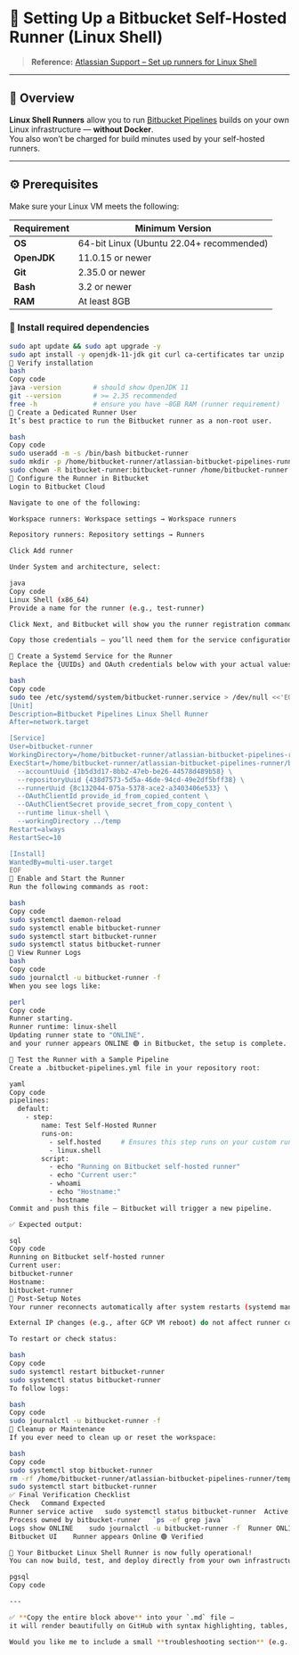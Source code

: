 # 🧰 Setting Up a Bitbucket Self-Hosted Runner (Linux Shell)

> **Reference:** [Atlassian Support – Set up runners for Linux Shell](https://support.atlassian.com/bitbucket-cloud/docs/set-up-runners-for-linux-shell/)

---

## 📘 Overview

**Linux Shell Runners** allow you to run [Bitbucket Pipelines](https://support.atlassian.com/bitbucket-cloud/docs/use-pipelines/) builds on your own Linux infrastructure — **without Docker**.  
You also won’t be charged for build minutes used by your self-hosted runners.

---

## ⚙️ Prerequisites

Make sure your Linux VM meets the following:

| Requirement | Minimum Version |
|--------------|----------------|
| **OS** | 64-bit Linux (Ubuntu 22.04+ recommended) |
| **OpenJDK** | 11.0.15 or newer |
| **Git** | 2.35.0 or newer |
| **Bash** | 3.2 or newer |
| **RAM** | At least 8GB |

### 🧩 Install required dependencies

```bash
sudo apt update && sudo apt upgrade -y
sudo apt install -y openjdk-11-jdk git curl ca-certificates tar unzip
🧪 Verify installation
bash
Copy code
java -version        # should show OpenJDK 11
git --version        # >= 2.35 recommended
free -h              # ensure you have ~8GB RAM (runner requirement)
👤 Create a Dedicated Runner User
It’s best practice to run the Bitbucket runner as a non-root user.

bash
Copy code
sudo useradd -m -s /bin/bash bitbucket-runner
sudo mkdir -p /home/bitbucket-runner/atlassian-bitbucket-pipelines-runner
sudo chown -R bitbucket-runner:bitbucket-runner /home/bitbucket-runner
🔑 Configure the Runner in Bitbucket
Login to Bitbucket Cloud

Navigate to one of the following:

Workspace runners: Workspace settings → Workspace runners

Repository runners: Repository settings → Runners

Click Add runner

Under System and architecture, select:

java
Copy code
Linux Shell (x86_64)
Provide a name for the runner (e.g., test-runner)

Click Next, and Bitbucket will show you the runner registration commands

Copy those credentials — you’ll need them for the service configuration below.

🧱 Create a Systemd Service for the Runner
Replace the {UUIDs} and OAuth credentials below with your actual values from the Bitbucket runner setup screen.

bash
Copy code
sudo tee /etc/systemd/system/bitbucket-runner.service > /dev/null <<'EOF'
[Unit]
Description=Bitbucket Pipelines Linux Shell Runner
After=network.target

[Service]
User=bitbucket-runner
WorkingDirectory=/home/bitbucket-runner/atlassian-bitbucket-pipelines-runner/bin
ExecStart=/home/bitbucket-runner/atlassian-bitbucket-pipelines-runner/bin/start.sh \
  --accountUuid {1b5d3d17-8bb2-47eb-be26-44578d489b58} \
  --repositoryUuid {438d7573-5d5a-46de-94cd-49e2df5bff38} \
  --runnerUuid {8c132044-075a-5378-ace2-a3403406e533} \
  --OAuthClientId provide_id_from_copied_content \
  --OAuthClientSecret provide_secret_from_copy_content \
  --runtime linux-shell \
  --workingDirectory ../temp
Restart=always
RestartSec=10

[Install]
WantedBy=multi-user.target
EOF
🚀 Enable and Start the Runner
Run the following commands as root:

bash
Copy code
sudo systemctl daemon-reload
sudo systemctl enable bitbucket-runner
sudo systemctl start bitbucket-runner
sudo systemctl status bitbucket-runner
🧭 View Runner Logs
bash
Copy code
sudo journalctl -u bitbucket-runner -f
When you see logs like:

perl
Copy code
Runner starting.
Runner runtime: linux-shell
Updating runner state to "ONLINE".
and your runner appears ONLINE 🟢 in Bitbucket, the setup is complete.

🧪 Test the Runner with a Sample Pipeline
Create a .bitbucket-pipelines.yml file in your repository root:

yaml
Copy code
pipelines:
  default:
    - step:
        name: Test Self-Hosted Runner
        runs-on:
          - self.hosted     # Ensures this step runs on your custom runner
          - linux.shell
        script:
          - echo "Running on Bitbucket self-hosted runner"
          - echo "Current user:"
          - whoami
          - echo "Hostname:"
          - hostname
Commit and push this file — Bitbucket will trigger a new pipeline.

✅ Expected output:

sql
Copy code
Running on Bitbucket self-hosted runner
Current user:
bitbucket-runner
Hostname:
bitbucket-runner
🧾 Post-Setup Notes
Your runner reconnects automatically after system restarts (systemd manages it).

External IP changes (e.g., after GCP VM reboot) do not affect runner connectivity — it connects outbound to Bitbucket.

To restart or check status:

bash
Copy code
sudo systemctl restart bitbucket-runner
sudo systemctl status bitbucket-runner
To follow logs:

bash
Copy code
sudo journalctl -u bitbucket-runner -f
🧹 Cleanup or Maintenance
If you ever need to clean up or reset the workspace:

bash
Copy code
sudo systemctl stop bitbucket-runner
rm -rf /home/bitbucket-runner/atlassian-bitbucket-pipelines-runner/temp/*
sudo systemctl start bitbucket-runner
✅ Final Verification Checklist
Check	Command	Expected
Runner service active	sudo systemctl status bitbucket-runner	Active (running)
Process owned by bitbucket-runner	`ps -ef	grep java`
Logs show ONLINE	sudo journalctl -u bitbucket-runner -f	Runner ONLINE
Bitbucket UI	Runner appears Online 🟢	Verified

🎉 Your Bitbucket Linux Shell Runner is now fully operational!
You can now build, test, and deploy directly from your own infrastructure — securely and without usage costs.

pgsql
Copy code

---

✅ **Copy the entire block above** into your `.md` file —  
it will render beautifully on GitHub with syntax highlighting, tables, and callouts.  

Would you like me to include a small **troubleshooting section** (e.g., what to do if “Runner Offline” or “Git clone failed”)? That’s often helpful in README files for long-term maintenance.
